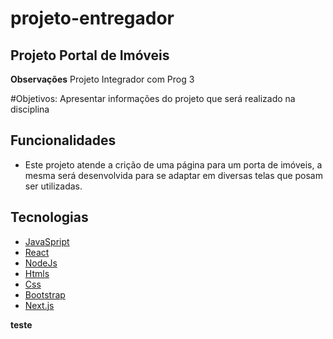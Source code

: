 # projeto-entregador

## Projeto Portal de Imóveis

**Observações** Projeto Integrador com Prog 3

#Objetivos: Apresentar informações do projeto que será realizado na disciplina

## Funcionalidades
- Este projeto atende a crição de uma página para um porta de imóveis, a mesma será desenvolvida para se adaptar em diversas telas que posam ser utilizadas.


## Tecnologias
- [JavaSpript](https://www.javascript.com/)
- [React](https://pt-br.reactjs.org/)
- [NodeJs](https://nodejs.org/en/docs/)
- [Htmls](https://www.w3schools.com/html/)
- [Css](https://devdocs.io/css/)
- [Bootstrap](https://getbootstrap.com/)
- [Next.js](https://nextjs.org/)

**teste**
